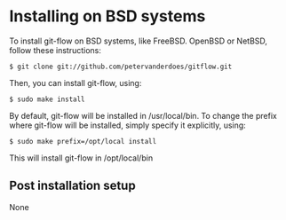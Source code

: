 # Installing on BSD systems

To install git-flow on BSD systems, like FreeBSD. OpenBSD or NetBSD, 
follow these instructions:

	$ git clone git://github.com/petervanderdoes/gitflow.git

Then, you can install git-flow, using:

	$ sudo make install

By default, git-flow will be installed in /usr/local/bin. To change the prefix
where git-flow will be installed, simply specify it explicitly, using:

	$ sudo make prefix=/opt/local install

This will install git-flow in /opt/local/bin

## Post installation setup
None
